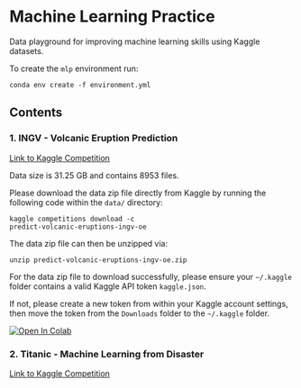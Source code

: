 # Machine Learning Practice

Data playground for improving machine learning skills using Kaggle datasets.

To create the <code>mlp</code> environment run:

<code>conda env create -f environment.yml</code>

## Contents
### 1. INGV - Volcanic Eruption Prediction
<a href="https://www.kaggle.com/competitions/predict-volcanic-eruptions-ingv-oe/">Link to Kaggle Competition</a>

Data size is 31.25 GB and contains 8953 files.

Please download the data zip file directly from Kaggle by running the following code within the <code>data/</code> directory:

<code>kaggle competitions download -c predict-volcanic-eruptions-ingv-oe</code> 

The data zip file can then be unzipped via:

<code>unzip predict-volcanic-eruptions-ingv-oe.zip</code>

For the data zip file to download successfully, please ensure your <code>~/.kaggle</code> folder contains a valid Kaggle API token <code>kaggle.json</code>.

If not, please create a new token from within your Kaggle account settings, then move the token from the <code>Downloads</code> folder to the <code>~/.kaggle</code> folder.

[![Open In Colab](https://colab.research.google.com/assets/colab-badge.svg)]()<br>

### 2. Titanic - Machine Learning from Disaster
<a href="https://www.kaggle.com/competitions/titanic">Link to Kaggle Competition</a>
